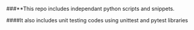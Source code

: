 ###**This repo includes independant python scripts and snippets.

####It also includes unit testing codes using unittest and pytest libraries
